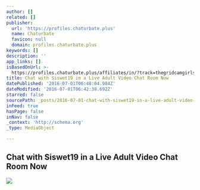 ```yaml
---
author: []
related: []
publisher:
  url: 'https://profiles.chaturbate.plus'
  name: Chaturbate
  favicon: null
  domain: profiles.chaturbate.plus
keywords: []
description: ''
app_links: []
isBasedOnUrl: >-
  https://profiles.chaturbate.plus/affiliates/in/?track=thegridcamgirls-siswet19&tour=dT8X&campaign=oAOOy&room=siswet19
title: Chat with Siswet19 in a Live Adult Video Chat Room Now
datePublished: '2016-07-01T06:48:04.984Z'
dateModified: '2016-07-01T06:42:38.692Z'
starred: false
sourcePath: _posts/2016-07-01-chat-with-siswet19-in-a-live-adult-video-chat-room-now.md
inFeed: true
hasPage: false
inNav: false
_context: 'http://schema.org'
_type: MediaObject

---
```

<article style=""><h1>Chat with Siswet19 in a Live Adult Video Chat Room Now</h1><img src="http://ist3-2.filesor.com/pimpandhost.com/1/4/9/7/149798/3/r/I/U/3rIU0/siswet%20neu%20jan%20.jpg" /></article>